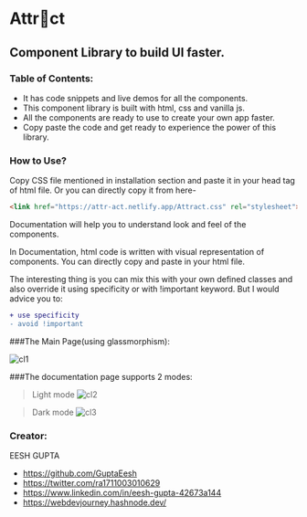 # Attr🔹ct

## Component Library to build UI faster.

### Table of Contents:

- It has code snippets and live demos for all the components.
- This component library is built with html, css and vanilla js. 
- All the components are ready to use to create your own app faster.
- Copy paste the code and get ready to experience the power of this library.


### How to Use?

Copy CSS file mentioned in installation section and paste it in your head tag of html file.
Or you can directly copy it from here-
  ```html
  <link href="https://attr-act.netlify.app/Attract.css" rel="stylesheet">
  ```


Documentation will help you to understand look and feel of the components.

In Documentation, html code is written with visual representation of components. You can directly copy and paste in your html file.

The interesting thing is you can mix this with your own defined classes and also override it using specificity or with !important keyword.
But I would advice you to:
```diff
+ use specificity
- avoid !important
```
###The Main Page(using glassmorphism):

![cl1](https://user-images.githubusercontent.com/90090601/154922998-1d422b68-5877-4c62-89c6-c581dae45075.PNG)

###The documentation page supports 2 modes:

>Light mode
![cl2](https://user-images.githubusercontent.com/90090601/154923245-0f9653b6-29eb-48d2-857b-41d333a15553.PNG)

>Dark mode
![cl3](https://user-images.githubusercontent.com/90090601/154923384-9a18818c-dd0e-49b5-8064-597e4f047db1.PNG)


### Creator:

EESH GUPTA
 - https://github.com/GuptaEesh
 - https://twitter.com/ra1711003010629
 - https://www.linkedin.com/in/eesh-gupta-42673a144
 - https://webdevjourney.hashnode.dev/

